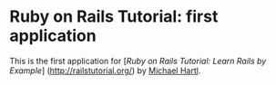 # Ruby on Rails Tutorial: first application

This is the first application for 
[*Ruby on Rails Tutorial: Learn Rails by Example*] (http://railstutorial.org/)
by [Michael Hartl](http://michaelhartl.com/).